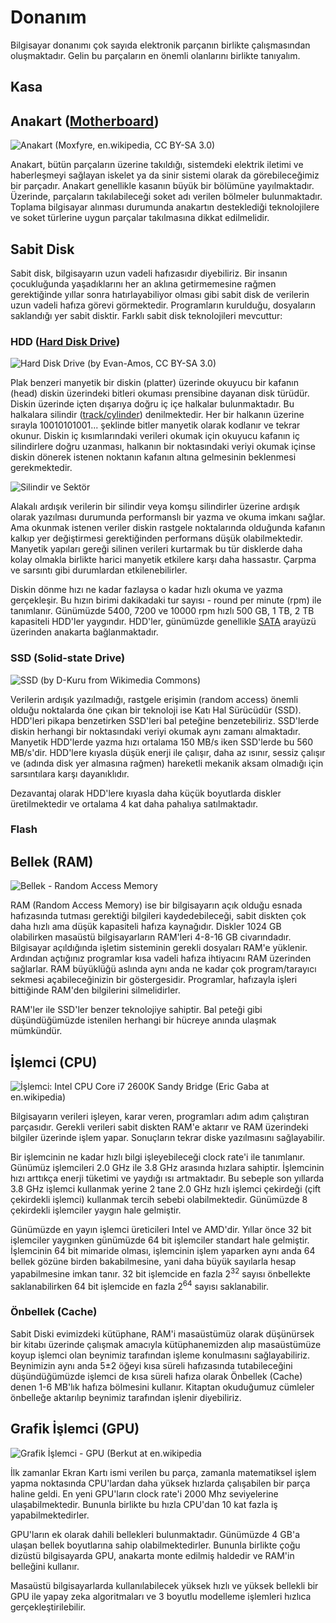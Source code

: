 # Donanım

Bilgisayar donanımı çok sayıda elektronik parçanın birlikte çalışmasından oluşmaktadır. Gelin bu parçaların en önemli olanlarını birlikte tanıyalım.

## Kasa

## Anakart ([Motherboard](https://en.wikipedia.org/wiki/Motherboard))

![Anakart (Moxfyre, en.wikipedia, CC BY-SA 3.0)](https://upload.wikimedia.org/wikipedia/commons/thumb/9/9d/Acer_E360_Socket_939_motherboard_by_Foxconn.svg/440px-Acer_E360_Socket_939_motherboard_by_Foxconn.svg.png)

Anakart, bütün parçaların üzerine takıldığı, sistemdeki elektrik iletimi ve haberleşmeyi sağlayan iskelet ya da sinir sistemi olarak da görebileceğimiz bir parçadır. Anakart genellikle kasanın büyük bir bölümüne yayılmaktadır. Üzerinde, parçaların takılabileceği soket adı verilen bölmeler bulunmaktadır. Toplama bilgisayar alınması durumunda anakartın desteklediği teknolojilere ve soket türlerine uygun parçalar takılmasına dikkat edilmelidir.

## Sabit Disk

Sabit disk, bilgisayarın uzun vadeli hafızasıdır diyebiliriz. Bir insanın çocukluğunda yaşadıklarını her an aklına getirmemesine rağmen gerektiğinde yıllar sonra hatırlayabiliyor olması gibi sabit disk de verilerin uzun vadeli hafıza görevi görmektedir. Programların kurulduğu, dosyaların saklandığı yer sabit disktir. Farklı sabit disk teknolojileri mevcuttur:

### HDD ([Hard Disk Drive](https://en.wikipedia.org/wiki/Hard_disk_drive))

![Hard Disk Drive (by Evan-Amos, CC BY-SA 3.0)](https://upload.wikimedia.org/wikipedia/commons/thumb/f/f8/Laptop-hard-drive-exposed.jpg/220px-Laptop-hard-drive-exposed.jpg)

Plak benzeri manyetik bir diskin (platter) üzerinde okuyucu bir kafanın (head) diskin üzerindeki bitleri okuması prensibine dayanan disk türüdür. Diskin üzerinde içten dışarıya doğru iç içe halkalar bulunmaktadır. Bu halkalara silindir ([track/cylinder](https://en.wikipedia.org/wiki/Cylinder-head-sector)) denilmektedir. Her bir halkanın üzerine sırayla 10010101001... şeklinde bitler manyetik olarak kodlanır ve tekrar okunur. Diskin iç kısımlarındaki verileri okumak için okuyucu kafanın iç silindirlere doğru uzanması, halkanın bir noktasındaki veriyi okumak içinse diskin dönerek istenen noktanın kafanın altına gelmesinin beklenmesi gerekmektedir. 

![Silindir ve Sektör](https://upload.wikimedia.org/wikipedia/commons/0/02/Cylinder_Head_Sector.svg)

Alakalı ardışık verilerin bir silindir veya komşu silindirler üzerine ardışık olarak yazılması durumunda performanslı bir yazma ve okuma imkanı sağlar. Ama okunmak istenen veriler diskin rastgele noktalarında olduğunda kafanın kalkıp yer değiştirmesi gerektiğinden performans düşük olabilmektedir. Manyetik yapıları gereği silinen verileri kurtarmak bu tür disklerde daha kolay olmakla birlikte harici manyetik etkilere karşı daha hassastır. Çarpma ve sarsıntı gibi durumlardan etkilenebilirler.

Diskin dönme hızı ne kadar fazlaysa o kadar hızlı okuma ve yazma gerçekleşir. Bu hızın birimi dakikadaki tur sayısı - round per minute (rpm) ile tanımlanır. Günümüzde 5400, 7200 ve 10000 rpm hızlı 500 GB, 1 TB, 2 TB kapasiteli HDD'ler yaygındır. HDD'ler, günümüzde genellikle [SATA](https://en.wikipedia.org/wiki/Serial_ATA) arayüzü üzerinden anakarta bağlanmaktadır. 

### SSD (Solid-state Drive)

![SSD (by D-Kuru from Wikimedia Commons)](https://upload.wikimedia.org/wikipedia/commons/thumb/5/5e/Vertex_2_Solid_State_Drive_by_OCZ-top_oblique_PNr%C2%B00307.jpg/220px-Vertex_2_Solid_State_Drive_by_OCZ-top_oblique_PNr%C2%B00307.jpg)

Verilerin ardışık yazılmadığı, rastgele erişimin (random access) önemli olduğu noktalarda öne çıkan bir teknoloji ise Katı Hal Sürücüdür (SSD). HDD'leri pikapa benzetirken SSD'leri bal peteğine benzetebiliriz. SSD'lerde diskin herhangi bir noktasındaki veriyi okumak aynı zamanı almaktadır. Manyetik HDD'lerde yazma hızı ortalama 150 MB/s iken SSD'lerde bu 560 MB/s'dir. HDD'lere kıyasla düşük enerji ile çalışır, daha az ısınır, sessiz çalışır ve (adında disk yer almasına rağmen) hareketli mekanik aksam olmadığı için sarsıntılara karşı dayanıklıdır.

Dezavantaj olarak HDD'lere kıyasla daha küçük boyutlarda diskler üretilmektedir ve ortalama 4 kat daha pahalıya satılmaktadır.

### Flash

## Bellek (RAM)

![Bellek - Random Access Memory](https://upload.wikimedia.org/wikipedia/commons/thumb/c/ca/Memory_module_DDRAM_20-03-2006.jpg/440px-Memory_module_DDRAM_20-03-2006.jpg)


RAM (Random Access Memory) ise bir bilgisayarın açık olduğu esnada hafızasında tutması gerektiği bilgileri kaydedebileceği, sabit diskten çok daha hızlı ama düşük kapasiteli  hafıza kaynağıdır. Diskler 1024 GB olabilirken masaüstü bilgisayarların RAM'leri 4-8-16 GB civarındadır. Bilgisayar açıldığında işletim sisteminin gerekli dosyaları RAM'e yüklenir. Ardından açtığınız programlar kısa vadeli hafıza ihtiyacını RAM üzerinden sağlarlar. RAM büyüklüğü aslında aynı anda ne kadar çok program/tarayıcı sekmesi açabileceğinizin bir göstergesidir. Programlar, hafızayla işleri bittiğinde RAM'den bilgilerini silmelidirler.

RAM'ler ile SSD'ler benzer teknolojiye sahiptir. Bal peteği gibi düşündüğümüzde istenilen herhangi bir hücreye anında ulaşmak mümkündür.

## İşlemci (CPU)

![İşlemci: Intel CPU Core i7 2600K Sandy Bridge (Eric Gaba at en.wikipedia)](https://upload.wikimedia.org/wikipedia/commons/thumb/9/9b/Intel_CPU_Core_i7_2600K_Sandy_Bridge_bottom.jpg/440px-Intel_CPU_Core_i7_2600K_Sandy_Bridge_bottom.jpg)

Bilgisayarın verileri işleyen, karar veren, programları adım adım çalıştıran parçasıdır. Gerekli verileri sabit diskten RAM'e aktarır ve RAM üzerindeki bilgiler üzerinde işlem yapar. Sonuçların tekrar diske yazılmasını sağlayabilir. 

Bir işlemcinin ne kadar hızlı bilgi işleyebileceği clock rate'i ile tanımlanır. Günümüz işlemcileri 2.0 GHz ile 3.8 GHz arasında hızlara sahiptir. İşlemcinin hızı arttıkça enerji tüketimi ve yaydığı ısı artmaktadır. Bu sebeple son yıllarda 3.8 GHz işlemci kullanmak yerine 2 tane 2.0 GHz hızlı işlemci çekirdeği (çift çekirdekli işlemci) kullanmak tercih sebebi olabilmektedir. Günümüzde 8 çekirdekli işlemciler yaygın hale gelmiştir.

Günümüzde en yayın işlemci üreticileri Intel ve AMD'dir. Yıllar önce 32 bit işlemciler yaygınken günümüzde 64 bit işlemciler standart hale gelmiştir. İşlemcinin 64 bit mimaride olması, işlemcinin işlem yaparken aynı anda 64 bellek gözüne birden bakabilmesine, yani daha büyük sayılarla hesap yapabilmesine imkan tanır. 32 bit işlemcide en fazla 2<sup>32</sup> sayısı önbellekte saklanabilirken 64 bit işlemcide en fazla 2<sup>64</sup> sayısı saklanabilir.

### Önbellek (Cache)

Sabit Diski evimizdeki kütüphane, RAM'i masaüstümüz olarak düşünürsek bir kitabı üzerinde çalışmak amacıyla kütüphanemizden alıp masaüstümüze koyup işlemci olan beynimiz tarafından işleme konulmasını sağlayabiliriz. Beynimizin aynı anda 5±2 öğeyi kısa süreli hafızasında tutabileceğini düşündüğümüzde işlemci de kısa süreli hafıza olarak Önbellek (Cache) denen 1-6 MB'lık hafıza bölmesini kullanır. Kitaptan okuduğumuz cümleler önbelleğe aktarılıp beynimiz tarafından işlenir diyebiliriz. 


## Grafik İşlemci (GPU)

![Grafik İşlemci - GPU (Berkut at en.wikipedia](https://upload.wikimedia.org/wikipedia/commons/thumb/4/44/6600GT_GPU.jpg/440px-6600GT_GPU.jpg)

İlk zamanlar Ekran Kartı ismi verilen bu parça, zamanla matematiksel işlem yapma noktasında CPU'lardan daha yüksek hızlarda çalışabilen bir parça haline geldi. En yeni GPU'ların clock rate'i 2000 Mhz seviyelerine ulaşabilmektedir. Bununla birlikte bu hızla CPU'dan 10 kat fazla iş yapabilmektedirler.

GPU'ların ek olarak dahili bellekleri bulunmaktadır. Günümüzde 4 GB'a ulaşan bellek boyutlarına sahip olabilmektedirler. Bununla birlikte çoğu dizüstü bilgisayarda GPU, anakarta monte edilmiş haldedir ve RAM'in belleğini kullanır.

Masaüstü bilgisayarlarda kullanılabilecek yüksek hızlı ve yüksek bellekli bir GPU ile yapay zeka algoritmaları ve 3 boyutlu modelleme işlemleri hızlıca gerçekleştirilebilir.
